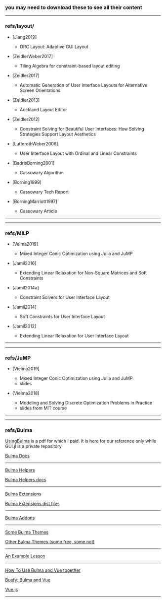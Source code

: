 ### __you may need to download these to see all their content__

----

### refs/layout/

- [Jiang2019]
    - ORC Layout: Adaptive GUI Layout

- [ZeidlerWeber2017]
    - Tiling Algebra for constraint-based layout editing

- [Zeidler2017]
    - Automatic Generation of User Interface Layouts
for Alternative Screen Orientations

- [Zeidler2013]
    - Auckland Layout Editor

- [Zeidler2012]
    - Constraint Solving for Beautiful User Interfaces:
How Solving Strategies Support Layout Aesthetics

- [LutterothWeber2006]
    - User Interface Layout with Ordinal and Linear Constraints

- [BadrisBorning2001]
    - Cassowary Algorithm
    
- [Borning1999]
    - Cassowary Tech Report

- [BorningMarriott1997]
    - Cassowary Article

----
----

### refs/MILP

- [Velma2019]
    - Mixed Integer Conic Optimization using Julia and JuMP
    
- [Jamil2016]
    - Extending Linear Relaxation for Non-Square Matrices and Soft Constraints

- [Jamil2014a]
    - Constraint Solvers for User Interface Layout

- [Jamil2014]
    - Soft Constraints for User Interface Layout

- [Jamil2012]
    - Extending Linear Relaxation for User Interface Layout
    
----
----

### refs/JuMP

- [Vielma2019]
     - Mixed Integer Conic Optimization using Julia and JuMP
     - slides

- [Vielma2018]
    - Modeling	and	Solving	Discrete	Optimization	Problems	in	Practice
    - slides from MIT course
    

----
----

### refs/Bulma

[UsingBulma](https://github.com/JeffreySarnoff/GUI.jl/blob/master/refs/Bulma/UsingBulma.pdf) is a pdf for which I paid.  It is here for our reference only while GUI.jl is a private repository.

[Bulma Docs](https://bulma.io/documentation/)

----

[Bulma Helpers](https://github.com/jmaczan/bulma-helpers)

[Bulma Helpers docs](https://github.com/jmaczan/bulma-helpers#documentation)

----

[Bulma Extensions](https://wikiki.github.io/)

[Bulma Extensions dist files](https://github.com/Wikiki/bulma-extensions/tree/master/dist)

----

[Bulma Addons](https://mubaidr.js.org/bulma-addons)

----

[Some Bulma Themes](https://jenil.github.io/bulmaswatch/)

[Other Bulma Themes (some free, some not)](https://www.bulmathemes.com/)

----

[An Example Lesson](https://scrimba.com/g/gbulma)

----

[How To Use Bulma and Vue together](https://www.youtube.com/watch?v=9lcKFUzx5Ys)

[Buefy: Bulma and Vue](https://buefy.org/documentation)

[Vue.js](https://vuejs.org/)

-----

